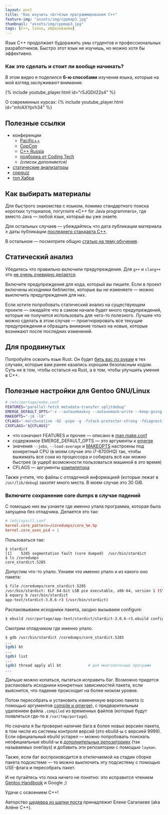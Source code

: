 ```yaml
---
layout: post
title: "Как изучить <br>язык программирования C++"
feature-img: "assets/img/cppmap3.jpg"
thumbnail: "assets/img/cppmap3.jpg"
tags: [C++, linux, образование]
---
```

Язык C++ продолжает будоражить умы студентов и профессиональных разработчиков.
Быстро этот язык не изучишь, но можно хотя бы эффективно.

### Как это сделать и стоит ли вообще начинать?

В этом видео я поделился **6-ю способами** изучения языка,
которые на мой взгляд заслуживают внимание.
<!--more-->

{% include youtube_player.html id="r5JGDiI22s4" %}

О современных курсах:
{% include youtube_player.html id="mhiAXYprh34" %}

## Полезные ссылки
- конференции
    - [Pacific++](https://www.youtube.com/channel/UCrRR5mU5aqvtZAuEGYfdTjw/videos?flow=grid&sort=p&view=0)
    - [CppCon](https://www.youtube.com/user/CppCon/videos)
    - [C++ Russia](https://www.youtube.com/channel/UCJ9v015sPgEi0jJXe_zanjA/videos?sort=p&view=0&flow=grid)
    - [подборка от Coding Tech](https://www.youtube.com/playlist?list=PLFjq8z-aGyQ77zA5OkzNETLca4ad864Da)
    - *(список дополняется)*
- [статические анализаторы](https://github.com/mre/awesome-static-analysis#cc)
- [cppquiz](http://cppquiz.org)
- [топ Хабра](https://habr.com/hub/cpp/top/)

## Как выбирать материалы
Для быстрого знакомства с языком, помимо стандартного поиска коротких туториалов,
погуглите «C++ for Java programmers», где вместо Java — любой язык, который вы уже знаете.

Для остальных случаев — убеждайтесь что дата публикации материала &ge; даты публикации
[последнего стандарта C++](https://en.wikipedia.org/wiki/C%2B%2B#Standardization).

В остальном — посмотрите общую [статью на тему обучения](/как-эффективно-учиться-программированию-по-mooc-курсам/).

## Статический анализ
Убедитесь что правильно включили предупреждения.
Для `g++` и `clang++` это [не очень очевидно делается](https://stackoverflow.com/questions/11714827/how-to-turn-on-literally-all-of-gccs-warnings).

Включите предупреждения для кода, который *вы* пишите.
Если в проект включены исходники библиотек, которые вы не изменяете — можно выключить предупреждения для них.

Если хотите попробовать статический анализ на существующем проекте
— ожидайте что в самом начале будет много предупреждений, которые не получится использовать для чего-то полезного.
Лучшее что можно сделать в этом случае — проигнорировать все
текущие предупреждения и обращать внимание только на новые, которые возникают после последних изменений.

## Для продвинутых
Попробуйте освоить язык Rust.
Он будет [бить вас по рукам](https://cglab.ca/~abeinges/blah/too-many-lists/book/)
в тех случаях, которые вам ранее казались хорошим безопасным кодом.
Суть не в том, чтобы остаться на Rust, а в том, чтобы улучшить умения в C++.

## Полезные настройки для Gentoo GNU/Linux
```sh
# /etc/portage/make.conf
FEATURES="parallel-fetch metadata-transfer splitdebug"
EMERGE_DEFAULT_OPTS="-v --autounmask=y --autounmask-write --keep-going --verbose-conflicts --jobs=20 --load-average=12.0"
MAKEOPTS="-j8 -l8"
CFLAGS="-march=native -O2 -pipe -g -fstack-protector-strong -fdiagnostics-color=always"
CXXFLAGS="${CFLAGS}"
```
- что означают FEATURES
и прочее — описано в [man make.conf](https://dev.gentoo.org/~zmedico/portage/doc/man/make.conf.5.html)
- содержимое EMERGE_DEFAULT_OPTS — это аргументы к [emerge](https://dev.gentoo.org/~zmedico/portage/doc/man/emerge.1.html)
- значения `--jobs`, `--load-average` и [MAKEOPTS](https://linux.die.net/man/1/make) настроены под конкретный CPU
(в моем случае это i7-6700HQ) так, чтобы выжимать все соки из процессора и собирать всё как можно быстрее
(в ущерб возможности пользоваться машиной в это время)
- CFLAGS — аргументы [компилятора](https://linux.die.net/man/1/g++)

Также учтите, что файлы с отладочной информацией (которые лежат в `/usr/lib/debug`) захотят много места.
В моем случае это 30 GiB.

### Включите сохранение core dumps в случае падений
С помощью них вы узнаете где именно упала программа, которая была запущена без отладчика.
Делается это так:
```conf
# /etc/sysctl.conf
kernel.core_pattern=/coredumps/core_%e.%p
kernel.core_uses_pid = 1
```

Пользоваться так:
```
$ stardict
[1]    5285 segmentation fault (core dumped)  /usr/bin/stardict
$ ls /coredumps
core_stardict.5285
```

Допустим что-то упало.
Узнаем что именно упало и из какого оно пакета:
```sh
$ file /coredumps/core_stardict.5285
/usr/bin/stardict: ELF 64-bit LSB pie executable, x86-64, version 1 (SYSV), dynamically linked, interpreter /lib64/ld-linux-x86-64.so.2, for GNU/Linux 3.2.0, stripped
$ equery b /usr/bin/stardict
app-text/stardict-3.0.6-r3 (/usr/bin/stardict)
```

Распаковываем исходники пакета, заодно вызываем configure:
```sh
$ ebuild /usr/portage/app-text/stardict/stardict-3.0.6-r3.ebuild configure
```

Смотрим отладчиком где именно упало.
```sh
$ gdb /usr/bin/stardict /coredumps/core_stardict.5285
...
(gdb) bt
...
(gdb) list
...
(gdb) thread apply all bt            # для многопоточных программ
...
```

Дальше можно копаться, пытаться исправить баг.
Возможно придется распаковать исходники конкретных зависимостей пакета,
если выяснится, что падение происходит на более низком уровне.

Потом пересобрать и установить измененную версию пакета
(с помощью аргументов [compile и qmerge](https://dev.gentoo.org/~zmedico/portage/doc/man/ebuild.1.html)),
с предварительным удалением файла `.compiled` из временных файлов (которые будут появляться где-то в `/var/tmp/portage`).

Но сначала я бы проверил наличие бага в более новых версиях пакета,
в том числе из системы контроля версий (это ebuild-ы с версией 9999).
Если официальный ebuild устарел — можно попробовать поискать
неофициальные ebuild-ы в [дополнительных репозиториях](https://gpo.zugaina.org)
(так называемых overlays) и добавить эти репозитории с помощью `layman`.

Также, если баг воспроизводится в отключаемой на стадии сборке пакета подсистеме
— то можно выключить эту подсистему с помощью USE-флага и пересобрать пакет.

И не пугайтесь что пока ничего не понятно: это исправится чтением
[Gentoo Handbook](https://wiki.gentoo.org/wiki/Handbook:AMD64) и Google ;)

Удачи с освоением C++!

Авторство [шедевра из шапки поста](https://alenacpp.blogspot.com/2017/02/17.html)
принадлежит Елене Сагалаеве (aka Алёне C++).
